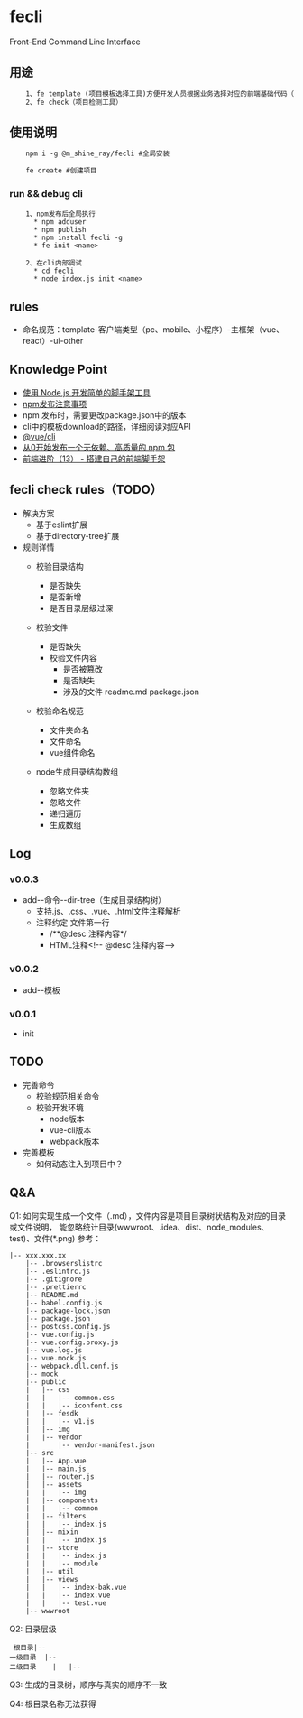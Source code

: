 # fecli 
Front-End Command Line Interface
   
## 用途
~~~html
    1、fe template (项目模板选择工具)方便开发人员根据业务选择对应的前端基础代码（脚手架）
    2、fe check（项目检测工具）
~~~
    
## 使用说明
    
~~~html
    npm i -g @m_shine_ray/fecli #全局安装
    
    fe create #创建项目
~~~

### run && debug cli
~~~
    1、npm发布后全局执行
      * npm adduser
      * npm publish
      * npm install fecli -g
      * fe init <name>

    2、在cli内部调试
      * cd fecli
      * node index.js init <name>
~~~

## rules
   - 命名规范：template-客户端类型（pc、mobile、小程序）-主框架（vue、react）-ui-other


## Knowledge Point

 * [使用 Node.js 开发简单的脚手架工具](https://mp.weixin.qq.com/s/o4D4DI59GzdeI8KTp0RGuA)
 * [npm发布注意事项](https://blog.csdn.net/gamesdev/article/details/49018629)
 * npm 发布时，需要更改package.json中的版本
 * cli中的模板download的路径，详细阅读对应API
 * [@vue/cli](https://github.com/vuejs/vue-cli/tree/dev/packages/%40vue/cli)
 * [从0开始发布一个无依赖、高质量的 npm 包](https://mp.weixin.qq.com/s/0oDXwz-SBoh3mEymlNxh7w)
 * [前端进阶（13） - 搭建自己的前端脚手架](https://segmentfault.com/a/1190000016481132)
 
## fecli check rules（TODO）
* 解决方案
    * 基于eslint扩展
    * 基于directory-tree扩展
* 规则详情    
    * 校验目录结构
        * 是否缺失
        * 是否新增
        * 是否目录层级过深
    * 校验文件
        * 是否缺失
        * 校验文件内容
            * 是否被篡改
            * 是否缺失
            * 涉及的文件
                readme.md
                package.json
    * 校验命名规范
        * 文件夹命名
        * 文件命名
        * vue组件命名
    
    * node生成目录结构数组
        * 忽略文件夹
        * 忽略文件
        * 递归遍历
        * 生成数组
    
    
## Log

### v0.0.3
* add--命令--dir-tree（生成目录结构树）
    * 支持.js、.css、.vue、.html文件注释解析
    * 注释约定 文件第一行
       * /**@desc 注释内容\*/
       * HTML注释\<!-- @desc 注释内容-->

### v0.0.2
* add--模板
### v0.0.1
* init
 
## TODO

   * 完善命令
        * 校验规范相关命令
        * 校验开发环境
            * node版本
            * vue-cli版本
            * webpack版本
   * 完善模板
        * 如何动态注入到项目中？

## Q&A
Q1: 如何实现生成一个文件（.md），文件内容是项目目录树状结构及对应的目录或文件说明，
    能忽略统计目录(wwwroot、.idea、dist、node_modules、test)、文件(*.png)
    参考：
``` 
|-- xxx.xxx.xx
    |-- .browserslistrc
    |-- .eslintrc.js
    |-- .gitignore
    |-- .prettierrc
    |-- README.md
    |-- babel.config.js
    |-- package-lock.json
    |-- package.json
    |-- postcss.config.js
    |-- vue.config.js
    |-- vue.config.proxy.js
    |-- vue.log.js
    |-- vue.mock.js
    |-- webpack.dll.conf.js
    |-- mock
    |-- public
    |   |-- css
    |   |   |-- common.css
    |   |   |-- iconfont.css
    |   |-- fesdk
    |   |   |-- v1.js
    |   |-- img
    |   |-- vendor
    |       |-- vendor-manifest.json
    |-- src
    |   |-- App.vue
    |   |-- main.js
    |   |-- router.js
    |   |-- assets
    |   |   |-- img
    |   |-- components
    |   |   |-- common
    |   |-- filters
    |   |   |-- index.js
    |   |-- mixin
    |   |   |-- index.js
    |   |-- store
    |   |   |-- index.js
    |   |   |-- module
    |   |-- util
    |   |-- views
    |   |   |-- index-bak.vue
    |   |   |-- index.vue
    |   |   |-- test.vue
    |-- wwwroot
 ```   
Q2:  目录层级

     根目录|--
    一级目录  |--
    二级目录    |   |--
    
Q3: 生成的目录树，顺序与真实的顺序不一致

Q4: 根目录名称无法获得   
